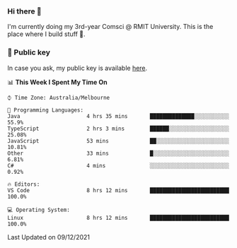 ### Hi there 👋

I'm currently doing my 3rd-year Comsci @ RMIT University. This is the place where I build stuff 👀. 

### 🔑 Public key

In case you ask, my public key is available [here](https://public.auspham.dev/).

<!--START_SECTION:waka-->
📊 **This Week I Spent My Time On** 

```text
⌚︎ Time Zone: Australia/Melbourne

💬 Programming Languages: 
Java                     4 hrs 35 mins       ██████████████░░░░░░░░░░░   55.9% 
TypeScript               2 hrs 3 mins        ██████░░░░░░░░░░░░░░░░░░░   25.08% 
JavaScript               53 mins             ██░░░░░░░░░░░░░░░░░░░░░░░   10.81% 
Other                    33 mins             █░░░░░░░░░░░░░░░░░░░░░░░░   6.81% 
C#                       4 mins              ░░░░░░░░░░░░░░░░░░░░░░░░░   0.92%

🔥 Editors: 
VS Code                  8 hrs 12 mins       █████████████████████████   100.0%

💻 Operating System: 
Linux                    8 hrs 12 mins       █████████████████████████   100.0%

```


 Last Updated on 09/12/2021
<!--END_SECTION:waka-->

<!--
**rockmanvnx6/rockmanvnx6** is a ✨ _special_ ✨ repository because its `README.md` (this file) appears on your GitHub profile.

Here are some ideas to get you started:

- 🔭 I’m currently working on ...
- 🌱 I’m currently learning ...
- 👯 I’m looking to collaborate on ...
- 🤔 I’m looking for help with ...
- 💬 Ask me about ...
- 📫 How to reach me: ...
- 😄 Pronouns: ...
- ⚡ Fun fact: ...
-->
